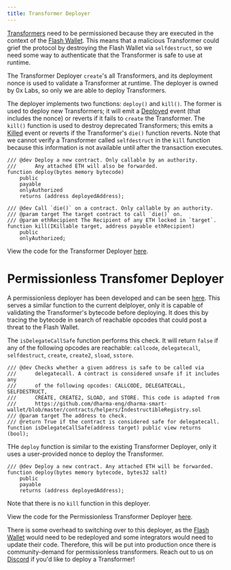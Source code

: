 ```yaml
---
title: Transformer Deployer
---
```


[Transformers](./transformers.html) need to be permissioned because they
are executed in the context of the [Flash Wallet](./flash_wallet.html).
This means that a malicious Transformer could grief the protocol by
destroying the Flash Wallet via `selfdestruct`, so we need some way to
authenticate that the Transformer is safe to use at runtime.

The Transformer Deployer `create`\'s all Transformers, and its
deployment nonce is used to validate a Transformer at runtime. The
deployer is owned by 0x Labs, so only we are able to deploy
Transformers.

The deployer implements two functions: `deploy()` and `kill()`. The
former is used to deploy new Transformers; it will emit a
[Deployed](../basics/events.html#deployed) event (that includes the
nonce) or reverts if it fails to `create` the Transformer. The `kill()`
function is used to destroy deprecated Transformers; this emits a
[Killed](../basics/events.html#killed) event or reverts if the
Transformer\'s `die()` function reverts. Note that we cannot verify a
Transformer called `selfdestruct` in the `kill` function because this
information is not available until after the transaction executes.

``` {.solidity}
/// @dev Deploy a new contract. Only callable by an authority.
///      Any attached ETH will also be forwarded.
function deploy(bytes memory bytecode)
    public
    payable
    onlyAuthorized
    returns (address deployedAddress);

/// @dev Call `die()` on a contract. Only callable by an authority.
/// @param target The target contract to call `die()` on.
/// @param ethRecipient The Recipient of any ETH locked in `target`.
function kill(IKillable target, address payable ethRecipient)
    public
    onlyAuthorized;
```

View the code for the Transformer Deployer
[here](https://github.com/0xProject/protocol/blob/development/contracts/zero-ex/contracts/src/external/TransformerDeployer.sol).

# Permissionless Transfomer Deployer

A permissionless deployer has been developed and can be seen
[here](https://github.com/0xProject/protocol/blob/development/contracts/zero-ex/contracts/src/external/PermissionlessTransformerDeployer.sol).
This serves a similar function to the current delployer, only it is
capable of validating the Transformer\'s bytecode before deploying. It
does this by tracing the bytecode in search of reachable opcodes that
could post a threat to the Flash Wallet.

The `isDelegateCallSafe` function performs this check. It will return
`false` if any of the following opcodes are reachable: `callcode`,
`delegatecall`, `selfdestruct`, `create`, `create2`, `sload`, `sstore`.

``` {.solidity}
/// @dev Checks whether a given address is safe to be called via
///      delegatecall. A contract is considered unsafe if it includes any
///      of the following opcodes: CALLCODE, DELEGATECALL, SELFDESTRUCT,
///      CREATE, CREATE2, SLOAD, and STORE. This code is adapted from
///      https://github.com/dharma-eng/dharma-smart-wallet/blob/master/contracts/helpers/IndestructibleRegistry.sol
/// @param target The address to check.
/// @return True if the contract is considered safe for delegatecall.
function isDelegateCallSafe(address target) public view returns (bool);
```

THe `deploy` function is similar to the existing Transformer Deployer,
only it uses a user-provided nonce to deploy the Transformer.

``` {.solidity}
/// @dev Deploy a new contract. Any attached ETH will be forwarded.
function deploy(bytes memory bytecode, bytes32 salt)
    public
    payable
    returns (address deployedAddress);
```

Note that there is no `kill` function in this deployer.

View the code for the Permissionless Transformer Deployer
[here](https://github.com/0xProject/protocol/blob/development/contracts/zero-ex/contracts/src/external/PermissionlessTransformerDeployer.sol).

There is some overhead to switching over to this deployer, as the [Flash
Wallet](./flash_wallet.html) would need to be redeployed and some
integrators would need to update their code. Therefore, this will be put
into production once there is community-demand for permissionless
transformers. Reach out to us on
[Discord](https://discord.com/invite/d3FTX3M) if you\'d like to deploy a
Transformer!
